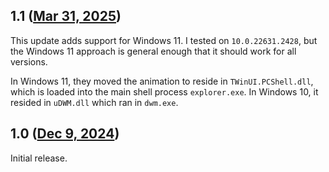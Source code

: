 ## 1.1 ([Mar 31, 2025](https://github.com/ramensoftware/windhawk-mods/blob/bcc31d6dbb7a99877da5ddf191dbe9737f49e0f6/mods/disable-virtual-desktop-transition.wh.cpp))

This update adds support for Windows 11. I tested on `10.0.22631.2428`, but the Windows 11 approach is general enough that it should work for all versions.

In Windows 11, they moved the animation to reside in `TWinUI.PCShell.dll`, which is loaded into the main shell process `explorer.exe`. In Windows 10, it resided in `uDWM.dll` which ran in `dwm.exe`.

## 1.0 ([Dec 9, 2024](https://github.com/ramensoftware/windhawk-mods/blob/000110fb95288d15f121807167c826024d9e764e/mods/disable-virtual-desktop-transition.wh.cpp))

Initial release.
